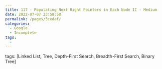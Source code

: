 ```yaml
---
title: 117 - Populating Next Right Pointers in Each Node II - Medium
date: 2022-07-07 23:58:58
permalink: /pages/3cedaf/
categories:
  - Google
  - Incomplete
tags:
  - 
---
```

tags: [Linked List, Tree, Depth-First Search, Breadth-First Search, Binary Tree]